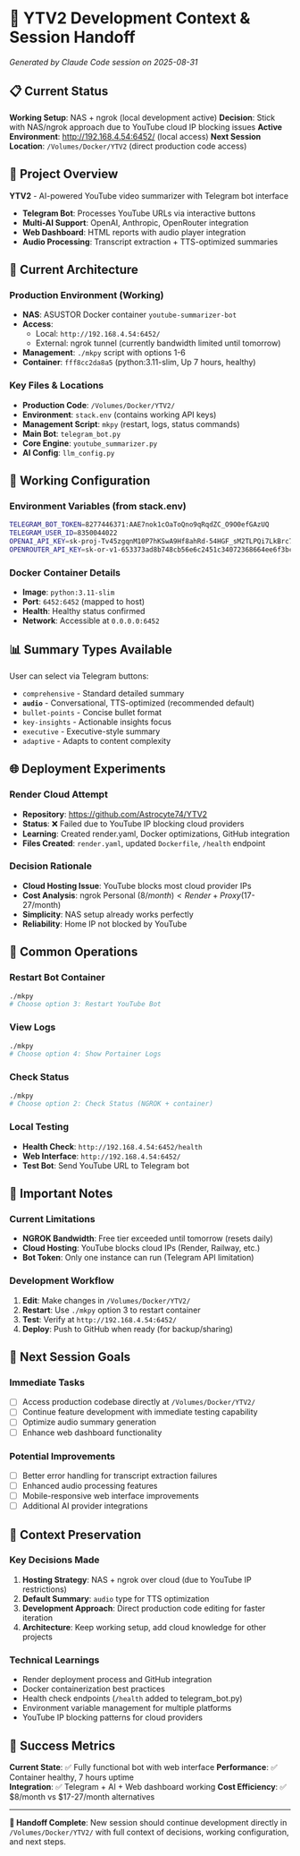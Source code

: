 # 🚀 YTV2 Development Context & Session Handoff

*Generated by Claude Code session on 2025-08-31*

## 📋 Current Status

**Working Setup**: NAS + ngrok (local development active)
**Decision**: Stick with NAS/ngrok approach due to YouTube cloud IP blocking issues
**Active Environment**: http://192.168.4.54:6452/ (local access)
**Next Session Location**: `/Volumes/Docker/YTV2` (direct production code access)

## 🎯 Project Overview

**YTV2** - AI-powered YouTube video summarizer with Telegram bot interface
- **Telegram Bot**: Processes YouTube URLs via interactive buttons
- **Multi-AI Support**: OpenAI, Anthropic, OpenRouter integration
- **Web Dashboard**: HTML reports with audio player integration
- **Audio Processing**: Transcript extraction + TTS-optimized summaries

## 🔧 Current Architecture

### **Production Environment (Working)**
- **NAS**: ASUSTOR Docker container `youtube-summarizer-bot`
- **Access**: 
  - Local: `http://192.168.4.54:6452/`
  - External: ngrok tunnel (currently bandwidth limited until tomorrow)
- **Management**: `./mkpy` script with options 1-6
- **Container**: `fff8cc2da8a5` (python:3.11-slim, Up 7 hours, healthy)

### **Key Files & Locations**
- **Production Code**: `/Volumes/Docker/YTV2/`
- **Environment**: `stack.env` (contains working API keys)
- **Management Script**: `mkpy` (restart, logs, status commands)
- **Main Bot**: `telegram_bot.py`
- **Core Engine**: `youtube_summarizer.py`
- **AI Config**: `llm_config.py`

## 🔑 Working Configuration

### **Environment Variables (from stack.env)**
```bash
TELEGRAM_BOT_TOKEN=8277446371:AAE7nok1cOaToQno9qRqdZC_O9O0efGAzUQ
TELEGRAM_USER_ID=8350044022
OPENAI_API_KEY=sk-proj-Tv45zgqnM10P7hKSwA9Hf8ahRd-54HGF_sM2TLPQi7LkBrc7e6KA7KLPE4j4e2t5Ab3MixYUuRT3BlbkFJaJO9FrwvFjgG7BETGslWcG1A456rFJgrq2s137g9EE7Ep1zyktbJt9LZarh44ziXeKJ66IOhT4A
OPENROUTER_API_KEY=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
```

### **Docker Container Details**
- **Image**: `python:3.11-slim`
- **Port**: `6452:6452` (mapped to host)
- **Health**: Healthy status confirmed
- **Network**: Accessible at `0.0.0.0:6452`

## 📊 Summary Types Available

User can select via Telegram buttons:
- `comprehensive` - Standard detailed summary  
- **`audio`** - Conversational, TTS-optimized (recommended default)
- `bullet-points` - Concise bullet format
- `key-insights` - Actionable insights focus
- `executive` - Executive-style summary  
- `adaptive` - Adapts to content complexity

## 🌐 Deployment Experiments

### **Render Cloud Attempt**
- **Repository**: https://github.com/Astrocyte74/YTV2
- **Status**: ❌ Failed due to YouTube IP blocking cloud providers
- **Learning**: Created render.yaml, Docker optimizations, GitHub integration
- **Files Created**: `render.yaml`, updated `Dockerfile`, `/health` endpoint

### **Decision Rationale**
- **Cloud Hosting Issue**: YouTube blocks most cloud provider IPs
- **Cost Analysis**: ngrok Personal ($8/month) < Render + Proxy ($17-27/month)  
- **Simplicity**: NAS setup already works perfectly
- **Reliability**: Home IP not blocked by YouTube

## 🔄 Common Operations

### **Restart Bot Container**
```bash
./mkpy
# Choose option 3: Restart YouTube Bot
```

### **View Logs**
```bash
./mkpy  
# Choose option 4: Show Portainer Logs
```

### **Check Status**
```bash
./mkpy
# Choose option 2: Check Status (NGROK + container)
```

### **Local Testing**
- **Health Check**: `http://192.168.4.54:6452/health`
- **Web Interface**: `http://192.168.4.54:6452/`
- **Test Bot**: Send YouTube URL to Telegram bot

## 🚨 Important Notes

### **Current Limitations**
- **NGROK Bandwidth**: Free tier exceeded until tomorrow (resets daily)
- **Cloud Hosting**: YouTube blocks cloud IPs (Render, Railway, etc.)
- **Bot Token**: Only one instance can run (Telegram API limitation)

### **Development Workflow**
1. **Edit**: Make changes in `/Volumes/Docker/YTV2/`
2. **Restart**: Use `./mkpy` option 3 to restart container
3. **Test**: Verify at `http://192.168.4.54:6452/`
4. **Deploy**: Push to GitHub when ready (for backup/sharing)

## 🎯 Next Session Goals

### **Immediate Tasks**
- [ ] Access production codebase directly at `/Volumes/Docker/YTV2/`
- [ ] Continue feature development with immediate testing capability
- [ ] Optimize audio summary generation
- [ ] Enhance web dashboard functionality

### **Potential Improvements**
- [ ] Better error handling for transcript extraction failures  
- [ ] Enhanced audio processing features
- [ ] Mobile-responsive web interface improvements
- [ ] Additional AI provider integrations

## 🔗 Context Preservation

### **Key Decisions Made**
1. **Hosting Strategy**: NAS + ngrok over cloud (due to YouTube IP restrictions)
2. **Default Summary**: `audio` type for TTS optimization
3. **Development Approach**: Direct production code editing for faster iteration
4. **Architecture**: Keep working setup, add cloud knowledge for other projects

### **Technical Learnings**
- Render deployment process and GitHub integration
- Docker containerization best practices
- Health check endpoints (`/health` added to telegram_bot.py)
- Environment variable management for multiple platforms
- YouTube IP blocking patterns for cloud providers

## 🎉 Success Metrics

**Current State**: ✅ Fully functional bot with web interface
**Performance**: ✅ Container healthy, 7 hours uptime  
**Integration**: ✅ Telegram + AI + Web dashboard working
**Cost Efficiency**: ✅ $8/month vs $17-27/month alternatives

---

**🔄 Handoff Complete**: New session should continue development directly in `/Volumes/Docker/YTV2/` with full context of decisions, working configuration, and next steps.